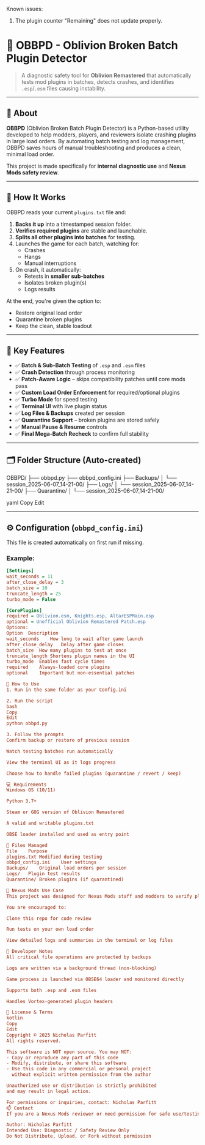 Known issues: 

1. The plugin counter "Remaining" does not update properly.

# 🧩 OBBPD - Oblivion Broken Batch Plugin Detector

> A diagnostic safety tool for **Oblivion Remastered** that automatically tests mod plugins in batches, detects crashes, and identifies `.esp`/`.esm` files causing instability.

---

## 📜 About

**OBBPD** (Oblivion Broken Batch Plugin Detector) is a Python-based utility developed to help modders, players, and reviewers isolate crashing plugins in large load orders. By automating batch testing and log management, OBBPD saves hours of manual troubleshooting and produces a clean, minimal load order.

This project is made specifically for **internal diagnostic use** and **Nexus Mods safety review**.

---

## 🧠 How It Works

OBBPD reads your current `plugins.txt` file and:

1. **Backs it up** into a timestamped session folder.
2. **Verifies required plugins** are stable and launchable.
3. **Splits all other plugins into batches** for testing.
4. Launches the game for each batch, watching for:
   - Crashes
   - Hangs
   - Manual interruptions
5. On crash, it automatically:
   - Retests in **smaller sub-batches**
   - Isolates broken plugin(s)
   - Logs results

At the end, you're given the option to:
- Restore original load order
- Quarantine broken plugins
- Keep the clean, stable loadout

---

## 🧩 Key Features

- ✅ **Batch & Sub-Batch Testing** of `.esp` and `.esm` files
- ✅ **Crash Detection** through process monitoring
- ✅ **Patch-Aware Logic** – skips compatibility patches until core mods pass
- ✅ **Custom Load Order Enforcement** for required/optional plugins
- ✅ **Turbo Mode** for speed testing
- ✅ **Terminal UI** with live plugin status
- ✅ **Log Files & Backups** created per session
- ✅ **Quarantine Support** – broken plugins are stored safely
- ✅ **Manual Pause & Resume** controls
- ✅ **Final Mega-Batch Recheck** to confirm full stability

---

## 🗂 Folder Structure (Auto-created)

OBBPD/
├── obbpd.py
├── obbpd_config.ini
├── Backups/
│ └── session_2025-06-07_14-21-00/
├── Logs/
│ └── session_2025-06-07_14-21-00/
├── Quarantine/
│ └── session_2025-06-07_14-21-00/

yaml
Copy
Edit

---

## ⚙️ Configuration (`obbpd_config.ini`)

This file is created automatically on first run if missing.

### Example:
```ini
[Settings]
wait_seconds = 11
after_close_delay = 3
batch_size = 10
truncate_length = 25
turbo_mode = False

[CorePlugins]
required = Oblivion.esm, Knights.esp, AltarESPMain.esp
optional = Unofficial Oblivion Remastered Patch.esp
Options:
Option	Description
wait_seconds	How long to wait after game launch
after_close_delay	Delay after game closes
batch_size	How many plugins to test at once
truncate_length	Shortens plugin names in the UI
turbo_mode	Enables fast cycle times
required	Always-loaded core plugins
optional	Important but non-essential patches

🚀 How to Use
1. Run in the same folder as your Config.ini

2. Run the script
bash
Copy
Edit
python obbpd.py

3. Follow the prompts
Confirm backup or restore of previous session

Watch testing batches run automatically

View the terminal UI as it logs progress

Choose how to handle failed plugins (quarantine / revert / keep)

💻 Requirements
Windows OS (10/11)

Python 3.7+

Steam or GOG version of Oblivion Remastered

A valid and writable plugins.txt

OBSE loader installed and used as entry point

💾 Files Managed
File	Purpose
plugins.txt	Modified during testing
obbpd_config.ini	User settings
Backups/	Original load orders per session
Logs/	Plugin test results
Quarantine/	Broken plugins (if quarantined)

📑 Nexus Mods Use Case
This project was designed for Nexus Mods staff and modders to verify plugin stability and isolate incompatibilities in large Oblivion mod lists.

You are encouraged to:

Clone this repo for code review

Run tests on your own load order

View detailed logs and summaries in the terminal or log files

📌 Developer Notes
All critical file operations are protected by backups

Logs are written via a background thread (non-blocking)

Game process is launched via OBSE64 loader and monitored directly

Supports both .esp and .esm files

Handles Vortex-generated plugin headers

🔐 License & Terms
kotlin
Copy
Edit
Copyright © 2025 Nicholas Parfitt  
All rights reserved.

This software is NOT open source. You may NOT:
- Copy or reproduce any part of this code
- Modify, distribute, or share this software
- Use this code in any commercial or personal project  
  without explicit written permission from the author

Unauthorized use or distribution is strictly prohibited  
and may result in legal action.

For permissions or inquiries, contact: Nicholas Parfitt
📫 Contact
If you are a Nexus Mods reviewer or need permission for safe use/testing:

Author: Nicholas Parfitt
Intended Use: Diagnostic / Safety Review Only
Do Not Distribute, Upload, or Fork without permission

